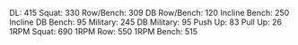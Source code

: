 DL: 415
 Squat: 330
 Row/Bench: 309
 DB Row/Bench: 120
 Incline Bench: 250
 Incline DB Bench: 95
 Military: 245
 DB Military: 95
 Push Up: 83
 Pull Up: 26
 1RPM Squat: 690
 1RPM Row: 550
 1RPM Bench: 515
